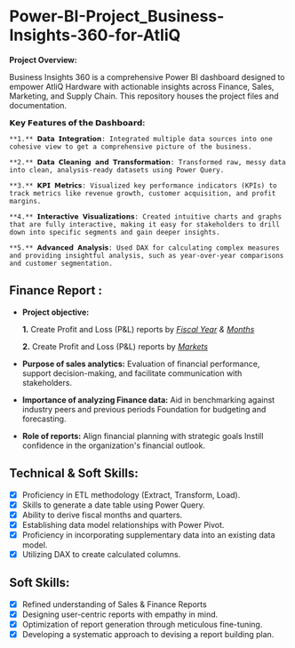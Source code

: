 # Power-BI-Project_Business-Insights-360-for-AtliQ

 **Project Overview:** 
 
 Business Insights 360 is a comprehensive Power BI dashboard designed to empower AtliQ Hardware with actionable insights across Finance, Sales, Marketing, and Supply Chain. 
 This repository houses the project files and documentation.
 
 **𝗞𝗲𝘆 𝗙𝗲𝗮𝘁𝘂𝗿𝗲𝘀 𝗼𝗳 𝘁𝗵𝗲 𝗗𝗮𝘀𝗵𝗯𝗼𝗮𝗿𝗱:**
 
    **1.** 𝗗𝗮𝘁𝗮 𝗜𝗻𝘁𝗲𝗴𝗿𝗮𝘁𝗶𝗼𝗻: Integrated multiple data sources into one cohesive view to get a comprehensive picture of the business.
    
    **2.** 𝗗𝗮𝘁𝗮 𝗖𝗹𝗲𝗮𝗻𝗶𝗻𝗴 𝗮𝗻𝗱 𝗧𝗿𝗮𝗻𝘀𝗳𝗼𝗿𝗺𝗮𝘁𝗶𝗼𝗻: Transformed raw, messy data into clean, analysis-ready datasets using Power Query.
    
    **3.** 𝗞𝗣𝗜 𝗠𝗲𝘁𝗿𝗶𝗰𝘀: Visualized key performance indicators (KPIs) to track metrics like revenue growth, customer acquisition, and profit margins.
    
    **4.** 𝗜𝗻𝘁𝗲𝗿𝗮𝗰𝘁𝗶𝘃𝗲 𝗩𝗶𝘀𝘂𝗮𝗹𝗶𝘇𝗮𝘁𝗶𝗼𝗻𝘀: Created intuitive charts and graphs that are fully interactive, making it easy for stakeholders to drill down into specific segments and gain deeper insights.
    
    **5.** 𝗔𝗱𝘃𝗮𝗻𝗰𝗲𝗱 𝗔𝗻𝗮𝗹𝘆𝘀𝗶𝘀: Used DAX for calculating complex measures and providing insightful analysis, such as year-over-year comparisons and customer segmentation.


## Finance Report :

- **Project objective:** 

    **1.** Create Profit and Loss (P&L) reports by _[Fiscal Year](https://github.com/gshweta589/Excel_AtliQ_Sales_Finance_Reports/blob/main/P%26L%20Year.pdf)
  & [Months](https://github.com/gshweta589/Excel_AtliQ_Sales_Finance_Reports/blob/main/P%26L%20Month.pdf)_ 

   **2.** Create Profit and Loss (P&L) reports by _[Markets](https://github.com/gshweta589/Excel_AtliQ_Sales_Finance_Reports/blob/main/P%26L%20for%20market.pdf)_

- **Purpose of sales analytics:** Evaluation of financial performance, support decision-making, and facilitate communication with stakeholders.

- **Importance of analyzing Finance data:** Aid in benchmarking against industry peers and previous periods Foundation for budgeting and forecasting.

- **Role of reports:** Align financial planning with strategic goals Instill confidence in the organization's financial outlook.


## Technical & Soft Skills:
- [x]	Proficiency in ETL methodology (Extract, Transform, Load).
- [x]	Skills to generate a date table using Power Query.
- [x]	Ability to derive fiscal months and quarters.
- [x]	Establishing data model relationships with Power Pivot.
- [x]	Proficiency in incorporating supplementary data into an existing data model.
- [x]	Utilizing DAX to create calculated columns.

## Soft Skills:
- [x]	Refined understanding of Sales & Finance Reports
- [x]	Designing user-centric reports with empathy in mind.
- [x]	Optimization of report generation through meticulous fine-tuning.
- [x]	Developing a systematic approach to devising a report building plan.
